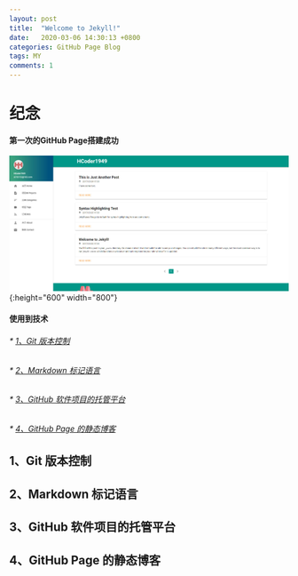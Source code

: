 ```yaml
---
layout: post
title:  "Welcome to Jekyll!"
date:   2020-03-06 14:30:13 +0800
categories: GitHub Page Blog
tags: MY
comments: 1
---
```

# 纪念
#### 第一次的GitHub Page搭建成功

![pic1](/pic/1.1.jpg "可选标题"){:height="600" width="800"}

#### 使用到技术
######  * [1、Git 版本控制](#1)
######  * [2、Markdown 标记语言](#2)
######  * [3、GitHub 软件项目的托管平台](#3)
######  * [4、GitHub Page 的静态博客](#4)
<h2 id="1">1、Git 版本控制</h2>



<h2 id="1">2、Markdown 标记语言</h2>



<h2 id="1">3、GitHub 软件项目的托管平台</h2>




<h2 id="1">4、GitHub Page 的静态博客</h2>